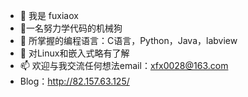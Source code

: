 - 👋 我是 fuxiaox
- 👀一名努力学代码的机械狗
- 🌱 所掌握的编程语言：C语言，Python，Java，labview
- 💞️ 对Linux和嵌入式略有了解
- 📫 欢迎与我交流任何想法email：xfx0028@163.com
- Blog：http://82.157.63.125/

<!---
fuxiaox/fuxiaox is a ✨ special ✨ repository because its `README.md` (this file) appears on your GitHub profile.
You can click the Preview link to take a look at your changes.
--->
